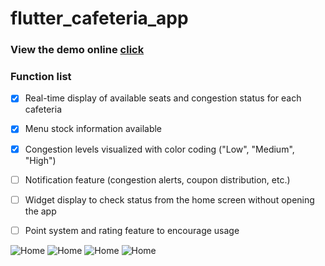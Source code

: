 # flutter_cafeteria_app

### View the demo online [click](https://flutter-cafeteria-app-web.netlify.app/)


### Function list
- [x] Real-time display of available seats and congestion status for each cafeteria
- [x] Menu stock information available
- [x] Congestion levels visualized with color coding ("Low", "Medium", "High")
- [ ] Notification feature (congestion alerts, coupon distribution, etc.)
- [ ] Widget display to check status from the home screen without opening the app
- [ ] Point system and rating feature to encourage usage


![Home](assets/github/sc162320.webp)
![Home](assets/github/sc162330.webp)
![Home](assets/github/sc162342.webp)
![Home](assets/github/sc162348.webp)